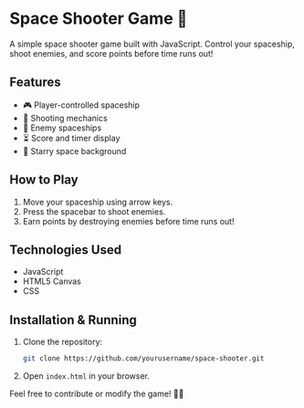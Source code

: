 # Space Shooter Game 🚀  

A simple space shooter game built with JavaScript. Control your spaceship, shoot enemies, and score points before time runs out!  

## Features  
- 🎮 Player-controlled spaceship  
- 🔫 Shooting mechanics  
- 👾 Enemy spaceships  
- ⏳ Score and timer display  
- 🌌 Starry space background  

## How to Play  
1. Move your spaceship using arrow keys.  
2. Press the spacebar to shoot enemies.  
3. Earn points by destroying enemies before time runs out!  

## Technologies Used  
- JavaScript  
- HTML5 Canvas  
- CSS  

## Installation & Running  
1. Clone the repository:
   ```bash
   git clone https://github.com/yourusername/space-shooter.git
   ```
2. Open `index.html` in your browser.  

Feel free to contribute or modify the game! 🚀💥  
